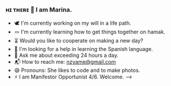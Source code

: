 ### ʜɪ ᴛʜᴇʀᴇ 👋 I am Marina. 

- 🕊 I'm currently working on my will in a life path.
- 🪢 I'm currently learning how to get things together on hamak. 
- ⏳ Would you like to cooperate on making a new day?
- 🤔 I'm looking for a help in learning the Spanish language.
- 💬 Ask me about exceeding 24 hours a day.
- 📬 How to reach me: nzyame@gmail.com
- 😄 Pronouns: She likes to code and to make photos.
- ⚡ I am Manifestor Opportunist 4/6. Welcome.
-->

<!--
**nazinamari/nazinamari** is a ✨ _special_ ✨ repository because its `README.md` (this file) appears on your GitHub profile.
